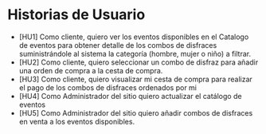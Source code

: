 # Historias de Usuario

- [HU1] Como cliente, quiero ver los eventos disponibles en el Catalogo de eventos para obtener detalle de los combos de disfraces suministrándole al sistema la categoría (hombre, mujer o niño) a filtrar.
- [HU2] Como cliente, quiero seleccionar un combo de disfraz para añadir una orden de compra a la cesta de compra.
- [HU3] Como cliente, quiero visualizar mi cesta de compra para realizar el pago de los combos de disfraces ordenados por mi
- [HU4] Como Administrador del sitio quiero actualizar el catálogo de eventos 
- [HU5] Como Administrador del sitio quiero añadir combos de disfraces en venta a los eventos disponibles. 

